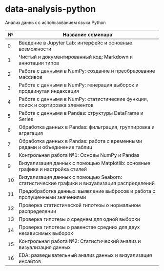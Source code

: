 # data-analysis-python
Анализ данных с использованием языка Python

| №  | Название семинара |
|---|-------------------|
| 0 | Введение в Jupyter Lab: интерфейс и основные возможности |
| 1 | Чистый и документированный код: Markdown и аннотации типов |
| 2 | Работа с данными в NumPy: создание и преобразование массивов |
| 3 | Работа с данными в NumPy: генерация выборок и продвинутая индексация |
| 4 | Работа с данными в NumPy: статистические функции, поиск и сортировка элементов |
| 5 | Работа с данными в Pandas: структуры DataFrame и Series |
| 6 | Обработка данных в Pandas: фильтрация, группировка и агрегация |
| 7 | Обработка данных в Pandas: работа с временными рядами и объединение таблиц |
| 8 | Контрольная работа №1: Основы NumPy и Pandas |
| 9 | Визуализация данных с помощью Matplotlib: основные графики и настройка стилей |
| 10 | Визуализация данных с помощью Seaborn: статистические графики и визуализация распределений |
| 11 | Предобработка данных: выявление выбросов и работа с пропущенными значениями |
| 12 | Проверка статистической гипотезы о нормальном распределении |
| 13 | Проверка гипотезы о среднем для одной выборки |
| 14 | Проверка гипотезы о равенстве средних для двух независимых выборок |
| 15 | Контрольная работа №2: Статистический анализ и визуализация данных |
| 16 | EDA: разведывательный анализ данных и визуализация инсайтов |
